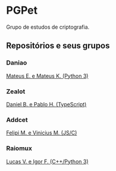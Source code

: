 # PGPet
Grupo de estudos de criptografia.

## Repositórios e seus grupos

### Daniao

[Mateus E. e Mateus K. (Python 3)](https://github.com/MahatKC/Daniao/)

### Zealot

[Daniel B. e Pablo H. (TypeScript)](https://github.com/Daniel-Boll/Zealot)

### Addcet

[Felipi M. e Vinicius M. (JS/C)](https://github.com/Matozinho/addcet)

### Raiomux

[Lucas V. e Igor F. (C++/Python 3)](https://github.com/spalshzzz/Raiomux)
